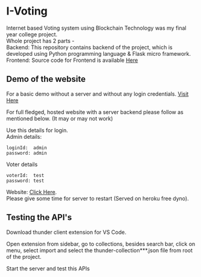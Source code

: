 # I-Voting

Internet based Voting system using Blockchain Technology was my final year college project.  
Whole project has 2 parts -  
Backend: This repository contains backend of the project, which is developed using Python programming language & Flask micro framework.  
Frontend: Source code for Frontend is available [Here](https://github.com/OmkarDabade/Blockchain-Internet-Voting-Frontend)  


## Demo of the website

For a basic demo without a server and without any login credentials. [Visit Here](https://omkardabade.github.io/Blockchain-Internet-Voting-Frontend)

For full fledged, hosted website with a server backend please follow as mentioned below. (It may or may not work)

Use this details for login.  
Admin details:
```
loginId:  admin
password: admin
```
Voter details
```
voterId:  test
password: test
```
  
Website: [Click Here](https://i-vote-app.web.app).  
Please give some time for server to restart (Served on heroku free dyno).


## Testing the API's
Download thunder client extension for VS Code.

Open extension from sidebar, go to collections, besides search bar, click on menu, select import and select the thunder-collection***.json file from root of the project.

Start the server and test this APIs

